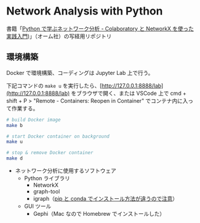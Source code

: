 # Network Analysis with Python

書籍「[Python で学ぶネットワーク分析 - Colaboratory と NetworkX を使った実践入門](https://www.amazon.co.jp/dp/4274224252))」（オーム社）の写経用リポジトリ

## 環境構築

Docker で環境構築、コーディングは Jupyter Lab 上で行う。

下記コマンドの `make u` を実行したら、[http://127.0.0.1:8888/lab](http://127.0.0.1:8888/lab) をブラウザで開く、または VSCode 上で cmd + shift + P > "Remote - Containers: Reopen in Container" でコンテナ内に入って作業する。

```sh
# build Docker image
make b

# start Docker container on background
make u

# stop & remove Docker container
make d
```

- ネットワーク分析に使用するソフトウェア
  - Python ライブラリ
    - NetworkX
    - graph-tool
    - igraph（[pip と conda でインストール方法が違うので注意](https://igraph.org/python/tutorial/latest/install.html#installing-igraph-via-conda)）
  - GUI ツール
    - Gephi（Mac なので Homebrew でインストールした）
